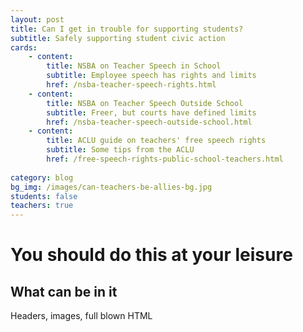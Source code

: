 ```yaml
---
layout: post
title: Can I get in trouble for supporting students?
subtitle: Safely supporting student civic action
cards:
    - content:
        title: NSBA on Teacher Speech in School
        subtitle: Employee speech has rights and limits
        href: /nsba-teacher-speech-rights.html
    - content:
        title: NSBA on Teacher Speech Outside School
        subtitle: Freer, but courts have defined limits
        href: /nsba-teacher-speech-outside-school.html
    - content:
        title: ACLU guide on teachers' free speech rights
        subtitle: Some tips from the ACLU
        href: /free-speech-rights-public-school-teachers.html         
        
category: blog
bg_img: /images/can-teachers-be-allies-bg.jpg
students: false
teachers: true
---
```


You should do this at your leisure
==================================

## What can be in it

Headers, images, full blown HTML


